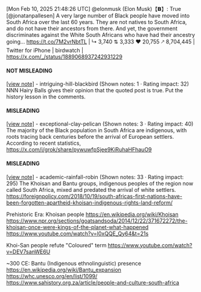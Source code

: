 [Mon Feb 10, 2025 21:48:26 UTC] @elonmusk (Elon Musk)【𝗕】: True [@jonatanpallesen] A very large number of Black people have moved into South Africa over the last 60 years. They are not natives to South Africa, and do not have their ancestors from there. And yet, the government discriminates against the White South Africans who have had their ancestry going… https://t.co/7M2vrNbtTL | ↳ 3,740 ⇅ 3,333 ♥ 20,755 🡕 8,704,445 | Twitter for iPhone | birdwatch | https://x.com/_/status/1889068937242931229

#### NOT MISLEADING

[[view note]](https://x.com/i/birdwatch/n/1889276686816125218) - intriguing-hill-blackbird (Shown notes: 1 · Rating impact: 32)
NNN
Hairy Balls gives their opinion that the quoted post is true.
Put the history lesson in the comments. 

#### MISLEADING

[[view note]](https://x.com/i/birdwatch/n/1889165086943527023) - exceptional-clay-pelican (Shown notes: 3 · Rating impact: 40)
 The majority of the Black population in South Africa are indigenous, with roots tracing back centuries before the arrival of European settlers. According to recent statistics, 
https://x.com/i/grok/share/pywuwfpSjee9KiRuhaHFhauO9

#### MISLEADING

[[view note]](https://x.com/i/birdwatch/n/1889158905529618779) - academic-rainfall-robin (Shown notes: 33 · Rating impact: 295)
The Khoisan and Bantu groups, indigenous peoples of the region now called South Africa, mixed and predated the arrival of white settlers.
https://foreignpolicy.com/2018/10/19/south-africas-first-nations-have-been-forgotten-apartheid-khoisan-indigenous-rights-land-reform/

Prehistoric Era: Khoisan people
https://en.wikipedia.org/wiki/Khoisan
https://www.npr.org/sections/goatsandsoda/2014/12/22/371672272/the-khoisan-once-were-kings-of-the-planet-what-happened
https://www.youtube.com/watch?v=l0xQQE_Qy64&t=21s

Khoi-San people refute "Coloured" term
https://www.youtube.com/watch?v=DEV7sanWE6U

~300 CE: Bantu (Indigenous ethnolinguistic) presence
https://en.wikipedia.org/wiki/Bantu_expansion
https://whc.unesco.org/en/list/1099/
https://www.sahistory.org.za/article/people-and-culture-south-africa
